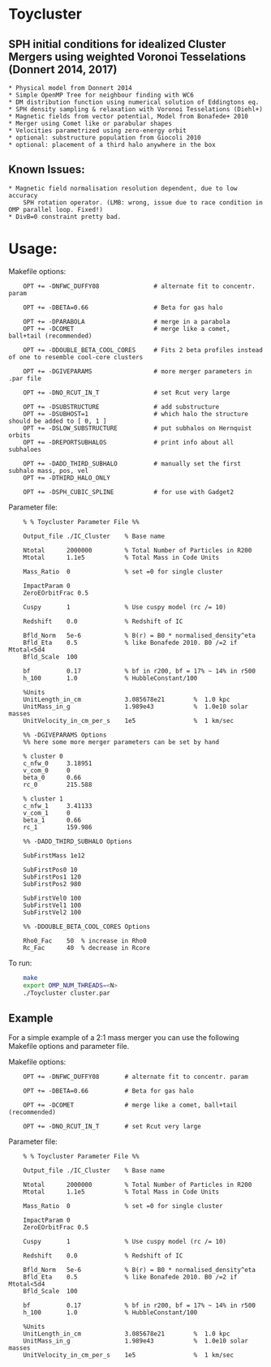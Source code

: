 # Toycluster

## SPH initial conditions for idealized Cluster Mergers using weighted Voronoi Tesselations (Donnert 2014, 2017)

	* Physical model from Donnert 2014
	* Simple OpenMP Tree for neighbour finding with WC6
	* DM distribution function using numerical solution of Eddingtons eq.
	* SPH density sampling & relaxation with Voronoi Tesselations (Diehl+)
	* Magnetic fields from vector potential, Model from Bonafede+ 2010
	* Merger using Comet like or parabular shapes
	* Velocities parametrized using zero-energy orbit
	* optional: substructure population from Giocoli 2010
	* optional: placement of a third halo anywhere in the box
	
## Known Issues: 
	* Magnetic field normalisation resolution dependent, due to low accuracy
		SPH rotation operator. (LMB: wrong, issue due to race condition in OMP parallel loop. Fixed!)
	* DivB=0 constraint pretty bad.


# Usage:

Makefile options:
```
	OPT += -DNFWC_DUFFY08				# alternate fit to concentr. param

	OPT += -DBETA=0.66					# Beta for gas halo

	OPT += -DPARABOLA      			    # merge in a parabola
	OPT	+= -DCOMET						# merge like a comet, ball+tail (recommended)

	OPT	+= -DDOUBLE_BETA_COOL_CORES		# Fits 2 beta profiles instead of one to resemble cool-core clusters

	OPT	+= -DGIVEPARAMS					# more merger parameters in .par file

	OPT	+= -DNO_RCUT_IN_T				# set Rcut very large

	OPT	+= -DSUBSTRUCTURE				# add substructure
	OPT += -DSUBHOST=1					# which halo the structure should be added to [ 0, 1 ]
	OPT	+= -DSLOW_SUBSTRUCTURE			# put subhalos on Hernquist orbits
	OPT += -DREPORTSUBHALOS				# print info about all subhaloes

	OPT += -DADD_THIRD_SUBHALO  		# manually set the first subhalo mass, pos, vel
	OPT += -DTHIRD_HALO_ONLY

	OPT += -DSPH_CUBIC_SPLINE 			# for use with Gadget2
```

Parameter file:

```
	% % Toycluster Parameter File %%

	Output_file ./IC_Cluster    % Base name

	Ntotal      2000000  		% Total Number of Particles in R200
	Mtotal      1.1e5   		% Total Mass in Code Units

	Mass_Ratio  0       		% set =0 for single cluster

	ImpactParam 0
	ZeroEOrbitFrac 0.5

	Cuspy       1      			% Use cuspy model (rc /= 10)

	Redshift	0.0				% Redshift of IC

	Bfld_Norm   5e-6    		% B(r) = B0 * normalised_density^eta
	Bfld_Eta    0.5     		% like Bonafede 2010. B0 /=2 if Mtotal<5d4
	Bfld_Scale  100

	bf          0.17 			% bf in r200, bf = 17% ~ 14% in r500
	h_100       1.0     		% HubbleConstant/100

	%Units
	UnitLength_in_cm 			3.085678e21        %  1.0 kpc
	UnitMass_in_g 				1.989e43           %  1.0e10 solar masses
	UnitVelocity_in_cm_per_s 	1e5                %  1 km/sec

	%% -DGIVEPARAMS Options
	%% here some more merger parameters can be set by hand

	% cluster 0
	c_nfw_0     3.18951
	v_com_0     0
	beta_0		0.66
	rc_0        215.588

	% cluster 1
	c_nfw_1     3.41133
	v_com_1     0
	beta_1		0.66
	rc_1        159.986

	%% -DADD_THIRD_SUBHALO Options

	SubFirstMass 1e12

	SubFirstPos0 10
	SubFirstPos1 120
	SubFirstPos2 980

	SubFirstVel0 100
	SubFirstVel1 100
	SubFirstVel2 100

	%% -DDOUBLE_BETA_COOL_CORES Options

	Rho0_Fac	50	% increase in Rho0
	Rc_Fac		40	% decrease in Rcore

```

To run:

```bash
	make
	export OMP_NUM_THREADS=<N>
	./Toycluster cluster.par
```

## Example

For a simple example of a 2:1 mass merger you can use the following Makefile options and parameter file.

Makefile options:

```
	OPT += -DNFWC_DUFFY08		# alternate fit to concentr. param

	OPT += -DBETA=0.66			# Beta for gas halo

	OPT	+= -DCOMET				# merge like a comet, ball+tail (recommended)

	OPT	+= -DNO_RCUT_IN_T		# set Rcut very large
```

Parameter file:

```
	% % Toycluster Parameter File %%

	Output_file ./IC_Cluster    % Base name

	Ntotal      2000000  		% Total Number of Particles in R200
	Mtotal      1.1e5   		% Total Mass in Code Units

	Mass_Ratio  0       		% set =0 for single cluster

	ImpactParam 0
	ZeroEOrbitFrac 0.5

	Cuspy       1      			% Use cuspy model (rc /= 10)

	Redshift	0.0				% Redshift of IC

	Bfld_Norm   5e-6    		% B(r) = B0 * normalised_density^eta
	Bfld_Eta    0.5     		% like Bonafede 2010. B0 /=2 if Mtotal<5d4
	Bfld_Scale  100

	bf          0.17 			% bf in r200, bf = 17% ~ 14% in r500
	h_100       1.0     		% HubbleConstant/100

	%Units
	UnitLength_in_cm 			3.085678e21        %  1.0 kpc
	UnitMass_in_g 				1.989e43           %  1.0e10 solar masses
	UnitVelocity_in_cm_per_s 	1e5                %  1 km/sec
```